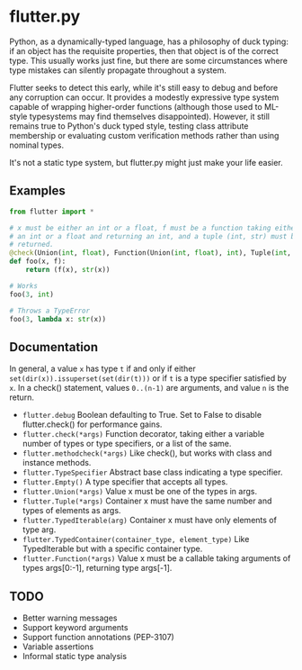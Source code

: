 flutter.py
==========
Python, as a dynamically-typed language, has a philosophy of duck typing: if
an object has the requisite properties, then that object is of the correct
type.  This usually works just fine, but there are some circumstances where
type mistakes can silently propagate throughout a system.

Flutter seeks to detect this early, while it's still easy to debug and before
any corruption can occur.  It provides a modestly expressive type system
capable of wrapping higher-order functions (although those used to ML-style
typesystems may find themselves disappointed).  However, it still remains true
to Python's duck typed style, testing class attribute membership or evaluating
custom verification methods rather than using nominal types.

It's not a static type system, but flutter.py might just make your life easier.

Examples
--------
```python
from flutter import *

# x must be either an int or a float, f must be a function taking either
# an int or a float and returning an int, and a tuple (int, str) must be
# returned.
@check(Union(int, float), Function(Union(int, float), int), Tuple(int, str))
def foo(x, f):
    return (f(x), str(x))

# Works
foo(3, int)

# Throws a TypeError
foo(3, lambda x: str(x))
```

Documentation
-------------
In general, a value `x` has type `t` if and only if either
`set(dir(x)).issuperset(set(dir(t)))` or if `t` is a type specifier satisfied
by `x`.  In a check() statement, values `0..(n-1)` are arguments, and value
`n` is the return.

  * `flutter.debug` Boolean defaulting to True.  Set to False to disable flutter.check() for performance gains.
  * `flutter.check(*args)` Function decorator, taking either a variable number of types or type specifiers, or a list 
  of the same.
  * `flutter.methodcheck(*args)` Like check(), but works with class and instance methods.
  * `flutter.TypeSpecifier` Abstract base class indicating a type specifier.
  * `flutter.Empty()` A type specifier that accepts all types.
  * `flutter.Union(*args)` Value x must be one of the types in args.
  * `flutter.Tuple(*args)` Container x must have the same number and types of elements as args.
  * `flutter.TypedIterable(arg)` Container x must have only elements of type arg.
  * `flutter.TypedContainer(container_type, element_type)` Like TypedIterable but with a specific container type.
  * `flutter.Function(*args)` Value x must be a callable taking arguments of types args[0:-1], returning type args[-1].

TODO
----
  * Better warning messages
  * Support keyword arguments
  * Support function annotations (PEP-3107)
  * Variable assertions
  * Informal static type analysis

